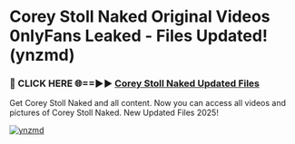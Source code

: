 # Corey Stoll Naked Original Videos 0nlyFans Leaked - Files Updated! (ynzmd)

<h3>🔴 CLICK HERE 🌐==►► <a href="https://tinyurl.com/up5wt9bj" rel="nofollow">Corey Stoll Naked Updated Files</a></h3>

Get Corey Stoll Naked and all content. Now you can access all videos and pictures of Corey Stoll Naked. New Updated Files 2025!

[![ynzmd](https://i.imgur.com/ABiUzMV.gif)](https://tinyurl.com/up5wt9bj)
